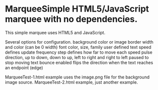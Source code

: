 # MarqueeSimple HTML5/JavaScript marquee with no dependencies.
This simple marquee uses HTML5 and JavaScript.

Several options for configuration.
background color or image
border width and color (can be 0 width)
font color, size, family
user defined text
speed defines update frequency
step defines how far to move each speed pulse
direction, up to down, down to up, left to right and right to left
paused to stop moving text
bounce enabled flips the direction when the text reaches an endpoint (edge)

MarqueeTest-1.html example uses the image.png file for the background image source.
MarqueeTest-2.html example, just another example.
